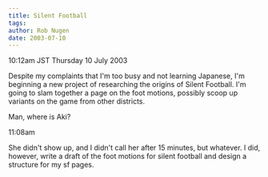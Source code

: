 ```yaml
---
title: Silent Football
tags: 
author: Rob Nugen
date: 2003-07-10
---
```


<p class=date>10:12am JST Thursday 10 July 2003</p>

<p>Despite my complaints that I'm too busy and not learning Japanese,
I'm beginning a new project of researching the origins of Silent
Football.  I'm going to slam together a page on the foot motions,
possibly scoop up variants on the game from other districts.</p>

<p>Man, where is Aki?</p>

<p class=date>11:08am</p>

<p>She didn't show up, and I didn't call her after 15 minutes, but
whatever.  I did, however, write a draft of the foot motions for
silent football and design a structure for my sf pages.</p>
